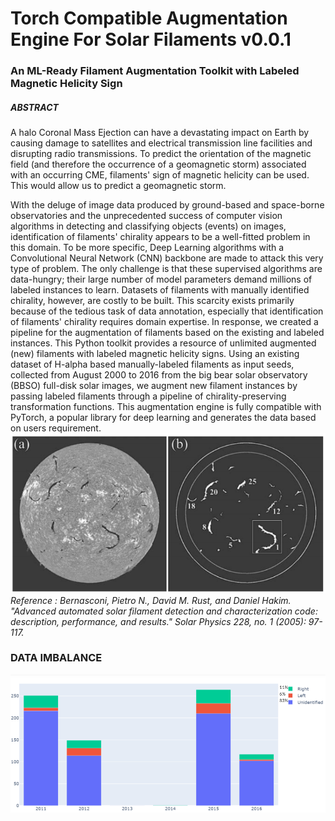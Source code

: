 # Torch Compatible Augmentation Engine For Solar Filaments v0.0.1

### An ML-Ready Filament Augmentation Toolkit with Labeled Magnetic Helicity Sign

##### *ABSTRACT*
A halo Coronal Mass Ejection can have a devastating impact on Earth by causing damage to satellites and electrical transmission line facilities and disrupting radio transmissions. To predict the orientation of the magnetic field (and therefore the occurrence of a geomagnetic storm) associated with an occurring CME, filaments' sign of magnetic helicity can be used. This would allow us to predict a geomagnetic storm.

With the deluge of image data produced by ground-based and space-borne observatories and the unprecedented success of computer vision algorithms in detecting and classifying objects (events) on images, identification of filaments' chirality appears to be a well-fitted problem in this domain. To be more specific, Deep Learning algorithms with a Convolutional Neural Network (CNN) backbone are made to attack this very type of problem. The only challenge is that these supervised algorithms are data-hungry; their large number of model parameters demand millions of labeled instances to learn. Datasets of filaments with manually identified chirality, however, are costly to be built. This scarcity exists primarily because of the tedious task of data annotation, especially that identification of filaments' chirality requires domain expertise. In response, we created a pipeline for the augmentation of filaments based on the existing and labeled instances. This Python toolkit provides a resource of unlimited augmented (new) filaments with labeled magnetic helicity signs. Using an existing dataset of H-alpha based manually-labeled filaments as input seeds, collected from August 2000 to 2016 from the big bear solar observatory (BBSO) full-disk solar images, we augment new filament instances by passing labeled filaments through a pipeline of chirality-preserving transformation functions. This augmentation engine is fully compatible with PyTorch, a popular library for deep learning and generates the data based on users requirement.
![bbso full disk](document_images/filaments.PNG)
*Reference :  Bernasconi, Pietro N., David M. Rust, and Daniel Hakim. "Advanced automated solar filament detection and characterization code: description, performance, and results." Solar Physics 228, no. 1 (2005): 97-117.*
### DATA IMBALANCE
![data imbalance](document_images/data_imbalance.PNG)
